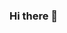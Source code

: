 ### Hi there 👋

<!--
**SherylLSY/SherylLsy** is a ✨ _special_ ✨ repository because its `README.md` (this file) appears on your GitHub profile.

Here are some ideas to get you started:
👋 Hi, I'm Sheryl
🌱 I’m currently learning: React

